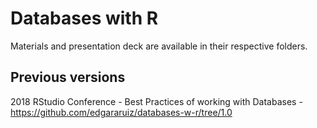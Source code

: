 Databases with R
================

Materials and presentation deck are available in their respective folders.

## Previous versions

2018 RStudio Conference - Best Practices of working with Databases - https://github.com/edgararuiz/databases-w-r/tree/1.0
